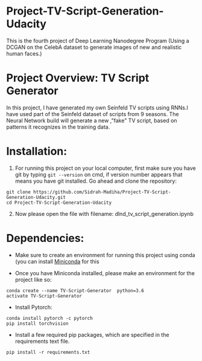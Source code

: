 # Project-TV-Script-Generation-Udacity
This is the fourth project of Deep Learning Nanodegree Program (Using a DCGAN on the CelebA dataset to generate images of new and realistic human faces.)


# Project Overview: TV Script Generator
In this project, I have generated my own Seinfeld TV scripts using RNNs.I have used part of the Seinfeld dataset of scripts from 9 seasons. The Neural Network build will generate a new ,"fake" TV script, based on patterns it recognizes in the training data.

# Installation:

1. For running this project on your local computer, first make sure you have git by typing `git --version` on cmd, if version number appears that means you have git installed. Go ahead and clone the repository:

```
git clone https://github.com/Sidrah-Madiha/Project-TV-Script-Generation-Udacity.git
cd Project-TV-Script-Generation-Udacity

```
2. Now please open the file with filename: dlnd_tv_script_generation.ipynb


# Dependencies:

- Make sure to create an environment for running this project using conda (you can install [Miniconda](http://conda.pydata.org/miniconda.html) for this

- Once you have Miniconda installed, please make an environment for the project like so: 
```
conda create --name TV-Script-Generator  python=3.6
activate TV-Script-Generator

```
- Install Pytorch: 
```
conda install pytorch -c pytorch
pip install torchvision
```

- Install a few required pip packages, which are specified in the requirements text file.

`pip install -r requirements.txt`
